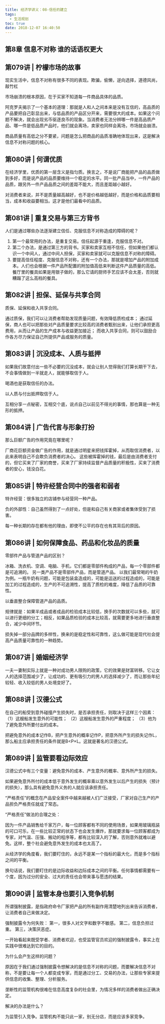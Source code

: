 ```yaml
---
title: 经济学讲义：08-信任的建立
tags:
  - 生活规划
toc: true
date: 2018-12-07 16:40:50
---
```

## 第8章 信息不对称 谁的话语权更大
## 第079讲 | 柠檬市场的故事
现实生活中，信息不对称有很多不同的表现。欺骗，偷懒，逆向选择，道德风尚，敲竹杠

市场崩溃的根本原因，在于买家不知道每一件商品具体的品质。

阿克罗夫揭示了一个基本的道理：那就是人和人之间本来是没有互信的，高品质的产品要把自己彰显出来，与低品质的产品区分开来，需要很大的成本。如果这个问题不解决，就会出现劣币驱逐良币的现象。当消费者无法分辨哪一件是高品质产品、哪一件是低品质产品时，他们就会离场，卖家也同样会离场，市场就会崩溃。

商品质量有高低之分不要紧，问题是怎么把商品的品质准确地体现出来，这是解决信息不对称问题的核心。

## 第080讲 | 何谓优质
在经济学里，优质的第一层含义是指匀质。换言之，不是说厂商能把产品的品质做到多好，而是说产品的品质要维持一个稳定的水平。同一批产品当中，一件产品的品质，跟另外一件产品品质之间的差距不能大，而且差距越小越好。

对消费者来说，并不是质量越高越好，也不是价格越低越好，而是价格和品质要相当，成本和收益要相当。这才是他们最看中的品质。
<!--more-->
## 第081讲 | 重复交易与第三方背书
人们是通过哪些办法逐渐建立信任、克服信息不对称造成的障碍的呢？
1. 第一个最常用的办法，是重复交易。信任起源于重逢，克服信息不对。
2. 第二个办法，是通过第三方的背书。买家和卖家互相不信任，但如果他们都认识一个中间人，通过中间人担保，买家和卖家就可以克服信息不对称的障碍。
3. 要提高信任程度、克服信息不对称，还有一个办法，那就是增加产品的附加成本。人们也会根据一件产品所配置的附加值高低来判断这件产品质量的高低。餐厅里的餐具如果是用银子做的，那么它请的厨师手艺应该不会太差，否则就糟蹋了这么高档的餐具。

## 第082讲 | 担保、延保与共享合同
质保、延保和收入共享合同。

通过质保，我们可以让消费者帮助发现质量问题，有效降低质检成本；
通过延保，商人也可以把那些对产品质量要求比较高的消费者甄别出来，让他们承担更高费用，从而让产品的生产成本与收益更加接近；
而收入共享合同，则可以鼓励合作各方尽力保证自己所提供产品或服务的质量。

## 第083讲 | 沉没成本、人质与抵押
如果我们故意付出一些不必要的沉没成本，就会让别人觉得我们打算长期干下去，不会事情做到一半就走人，就能够取信于人。

喝酒也是获取信任的办法。

以人质与付出抵押取信于人。

互相分享一点秘密，互相交个底，说点自己以前见不得光的事情，那也算是一种无形的抵押。

## 第084讲 | 广告代言与形象打扮
那么巨额广告的作用究竟在哪里呢？

厂商花巨额资金做广告的作用，就是通过明星来把钱挥霍掉，从而取信消费者，以此来表明自己不会欺负消费者的决心。
这些被挥霍掉的钱，最后是由消费者支付的，但它买来了厂家的商誉，买来了厂家持续监督产品质量的积极性，买来了消费者的安心，钱没白花。

## 第085讲 | 特许经营合同中的强者和弱者
特许经营：很多独立的店铺参与经营同一种产品。

负的外部性：自己虽然得到了一点好处，但是和自己有关商家或者集体受到了损害。

每一种长期的存在都有他的理由，即使不公平的存在也有其背后的原因。

## 第086讲 | 如何保障食品、药品和化妆品的质量
零部件产品与管道产品的区别？

冰箱、洗衣机、空调、电脑、手机，它们都是零部件构成的产品，每一个零部件都是可追溯的。
另一类产品不是零部件产品，而是管道产品。 以我们最常喝的牛奶为例。一瓶牛奶有问题，可能是包装盒造成的，可能是运送的过程造成的，可能是加工的过程造成的，生产的不可追溯性，提高了质检的难度，降低了品质的可靠性。

以垂直整合保障管道产品的品质。

规律就是：如果半成品或者成品的检验成本比较低，换手的次数就可以多些，就可以进行更细的分工；相反，如果品质检验的成本比较高，就需要更多地进行垂直整合，减少中间环节。

损失掉一部分品牌的多样性，换来的是稳定性和可靠性，这么做可能是现代社会提高产品质量可靠性的一种趋势。

## 第087讲 | 婚姻经济学
一夫一妻制实际上就是一种对成功男人限购的政策，它的效果是财富转移。它让女人的选择范围减少了，让成功的、更有吸引力的男人的选择减少了，而让那些年纪较轻、收入较低的男人处境变好了。

## 第088讲 | 汉德公式
在自己的船受到意外碰撞产生损失时，是否承担责任，则取决于这样三个因素：
（1）这艘船发生意外的可能性；
（2）这艘船发生意外的严重程度；
（3）他为了避免意外所要付出的成本。

把避免意外的成本记作B，把产生意外的概率记作P，把意外所产生的损失记作L，那么船主应承担责任的条件就是B<P×L。这就是著名的汉德公式。

## 第089讲 | 监管要看边际效应
汉德公式中有三个变量：避免意外的成本、产生意外的概率、意外所产生的损失。

如果避免意外所付的成本低于意外发生的概率乘以意外发生以后产生的损失（预计的损失），那么具有避免意外义务的人就应该承担责任。

“严格责任”的概念在产品安全案件中越来越被人们广泛接受，厂家对自己生产的产品担负严格责任就成了常态。

“严格责任”做法的合理之处：

因为一件产品销售给千家万户，每一位顾客都有不同的使用场景，如果用玻璃瓶装的可口可乐，在一些比较正常的状态下也会发生爆炸，那就要求每一位顾客都成为专家，对气温、压强、搬动的程序等，都有比较深入的了解，否则意外就难以避免。这样，整个社会避免意外发生的成本也太高了。

从经济学的角度看，我们要盯住的，永远不是某一个指标的最大化，而是多个指标之间的平衡。

换句话说，我们要盯住的是边际收益和边际成本之间的平衡。任何事情都需要有一个度，因为过分的安全、过大的责任也会带来事与愿违的结果。

## 第090讲 | 监管本身也要引入竞争机制
所谓强制披露，是指政府命令厂家把产品的所有副作用清楚地列出来告诉消费者，让消费者自己来做决定。

强制披露令为何失败：
第一，很多人对文字和数字不敏感。
第二，信息负担过重。
第三，决策厌恶症。

一开始看起来既受学者、消费者欢迎，也受监管官员欢迎的强制披露令，事实上在实践中很难达到它的目的。

为什么会产生这样的问题？

原因在于我们通过强制披露令想解决的是信息不对称的问题，而要解决信息不对称，不是要让每一个人都变成专家，而是通过分工、交易的办法，让那些专家来提供信息的收集、整理、分析服务。

垄断性的监管机构很难在信息高度复杂的社会里，为情况多样的消费者做出正确决定。

解决的办法是什么？

为监管引入竞争。监管机构不能只此一家，别无分店，而是应该多家竞争。

